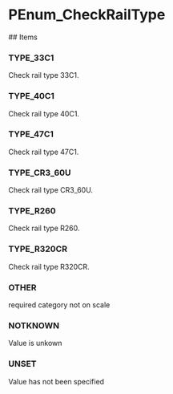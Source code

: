 # PEnum_CheckRailType

<!-- end of definition -->## Items

### TYPE_33C1
Check rail type 33C1.

### TYPE_40C1
Check rail type 40C1.

### TYPE_47C1
Check rail type 47C1.

### TYPE_CR3_60U
Check rail type CR3_60U.

### TYPE_R260
Check rail type R260.

### TYPE_R320CR
Check rail type R320CR.

### OTHER
required category not on scale

### NOTKNOWN
Value is unkown

### UNSET
Value has not been specified
